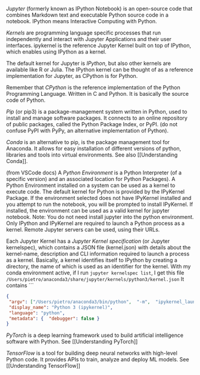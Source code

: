 *Jupyter* (formerly known as IPython Notebook) is an open-source code that combines Markdown text and executable Python source code in a notebook.
IPython means Interactive Computing with Python.

*Kernels* are programming language specific processes that run independently and interact with Jupyter Applications and their user interfaces. 
ipykernel is the reference Jupyter Kernel built on top of IPython, which enables using IPython as a kernel.

The default kernel for Jupyter is *IPython*, but also other kernels are available like R or Julia. The IPython kernel can be thought of as a reference implementation for Jupyter, as CPython is for Python.

Remember that *CPython* is the reference implementation of the Python Programming Language. Written in C and Python. It is basically the source code of Python.

*Pip* (or pip3) is a package-management system written in Python, used to install and manage software packages. It connects to an online repository of public packages, called the Python Package Index, or PyPI. (do not confuse PyPI with PyPy, an alternative implementation of Python).

*Conda* is an alternative to pip, is the package management tool for Anaconda. It allows for easy installation of different versions of python, libraries and tools into virtual environments. See also [[Understanding Conda]].

(from VSCode docs)
A *Python Environment* is a Python Interpreter (of a specific version) and an associated location for Python Packages). A Python Environment installed on a system can be used as a kernel to execute code.
The default kernel for Python is provided by the IPyKernel Package. If the environment selected does not have IPyKernel installed and you attempt to run the notebook, you will be prompted to install IPyKernel. If installed, the environment can be used as a valid kernel for jupyter notebook.
Note: You do not need install jupyter into the python environment. Only IPython and IPyKernel are required to launch a Python process as a kernel.
Remote Jupyter servers can be used, using their URLs.

Each Jupyter Kernel has a *Jupyter Kernel specification* (or Jupyter kernelspec), which contains a JSON file (kernel.json) with details about the kernel-name, description and CLI information required to launch a process as a kernel.
Basically, a kernel identifies itself to IPython by creating a directory, the name of which is used as an identifier for the kernel.
With my conda environment active, if I run `jupyter kernelspec list`, I get this file `/Users/pietro/anaconda3/share/jupyter/kernels/python3/kernel.json`
It contains ```
```json
{
 "argv": ["/Users/pietro/anaconda3/bin/python",  "-m",  "ipykernel_launcher",  "-f",  "{connection_file}" ],
 "display_name": "Python 3 (ipykernel)",
 "language": "python",
 "metadata": {  "debugger": false }
}
```

*PyTorch* is a deep learning framework used to build artificial intelligence software with Python. See [[Understanding PyTorch]]

*TensorFlow* is a tool for building deep neural networks with high-level Python code. It provides APIs to train, analyze and deploy ML models. See [[Understanding TensorFlow]]

